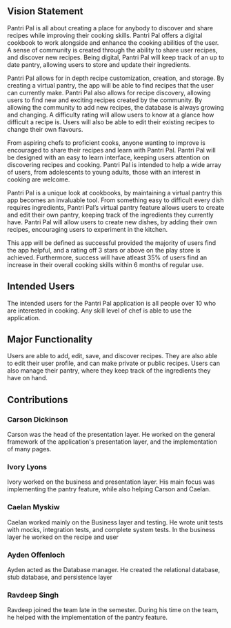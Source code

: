 ## Vision Statement
Pantri Pal is all about creating a place for anybody to discover and share recipes while improving their cooking skills. Pantri Pal offers a digital cookbook to work alongside and enhance the cooking abilities of the user. A sense of community is created through the ability to share user recipes, and discover new recipes. Being digital, Pantri Pal will keep track of an up to date pantry, allowing users to store and update their ingredients.

Pantri Pal allows for in depth recipe customization, creation, and storage. By creating a virtual pantry, the app will be able to find recipes that the user can currently make. Pantri Pal also allows for recipe discovery, allowing users to find new and exciting recipes created by the community. By allowing the community to add new recipes, the database is always growing and changing. A difficulty rating will allow users to know at a glance how difficult a recipe is. Users will also be able to edit their existing recipes to change their own flavours.

From aspiring chefs to proficient cooks, anyone wanting to improve is encouraged to share their recipes and learn with Pantri Pal. Pantri Pal will be designed with an easy to learn interface, keeping users attention on discovering recipes and cooking. Pantri Pal is intended to help a wide array of users, from adolescents to young adults, those with an interest in cooking are welcome.

Pantri Pal is a unique look at cookbooks, by maintaining a virtual pantry this app becomes an invaluable tool. From something easy to difficult every dish requires ingredients, Pantri Pal’s virtual pantry feature allows users to create and edit their own pantry, keeping track of the ingredients they currently have. Pantri Pal will allow users to create new dishes, by adding their own recipes, encouraging users to experiment in the kitchen.

This app will be defined as successful provided the majority of users find the app helpful, and a rating off 3 stars or above on the play store is achieved. Furthermore, success will have atleast 35% of users find an increase in their overall cooking skills within 6 months of regular use.

## Intended Users

The intended users for the Pantri Pal application is all people over 10 who are interested in cooking. Any skill level of chef is able to use the application.

## Major Functionality

Users are able to add, edit, save, and discover recipes. They are also able to edit their user profile, and can make private or public recipes. Users can also manage their pantry, where they keep track of the ingredients they have on hand.

## Contributions

### Carson Dickinson

Carson was the head of the presentation layer. He worked on the general framework of the application's presentation layer, and the implementation of many pages.

### Ivory Lyons

Ivory worked on the business and presentation layer. His main focus was implementing the pantry feature, while also helping Carson and Caelan.

### Caelan Myskiw

Caelan worked mainly on the Business layer and testing. He wrote unit tests with mocks, integration tests, and complete system tests. In the business layer he worked on the recipe and user

### Ayden Offenloch

Ayden acted as the Database manager. He created the relational database, stub database, and persistence layer

### Ravdeep Singh

Ravdeep joined the team late in the semester. During his time on the team, he helped with the implementation of the pantry feature.